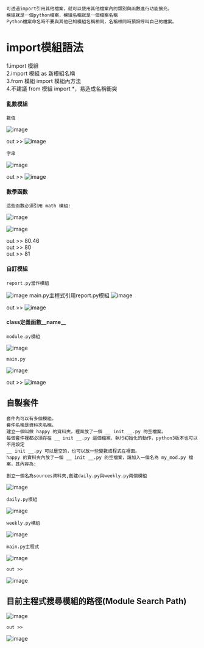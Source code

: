     可透過import引用其他檔案，就可以使用其他檔案內的類別與函數進行功能擴充。 
    模組就是一個python檔案，模組名稱就是一個檔案名稱 
    Python檔案命名時不要與其他已知模組名稱相同，名稱相同時預設呼叫自己的檔案。  
    
# import模組語法

  1.import 模組   
  2.import 模組 as 新模組名稱  
  3.from 模組 import 模組內方法  
  4.不建議 from 模組 import *，易造成名稱衝突  
  
  
#### 亂數模組
    數值
![image](https://user-images.githubusercontent.com/112489587/200015134-1d69a1f6-fcd9-4bb7-83a7-dc90c4f44c1d.png)

out >> ![image](https://user-images.githubusercontent.com/112489587/200015201-5def7eb8-40d9-43cc-b301-4323f78325cb.png)

    字串
![image](https://user-images.githubusercontent.com/112489587/200017223-b79d1660-6bb5-49b1-9a9b-60afcbcdf06f.png)

out >> ![image](https://user-images.githubusercontent.com/112489587/200017313-7b90948c-ca6a-45bb-a90b-836d8ad9178f.png)


#### 數學函數
    這些函數必須引用 math 模組:
![image](https://user-images.githubusercontent.com/112489587/200017704-2200aa11-1b01-4f8f-84e6-01d97d495d66.png)

![image](https://user-images.githubusercontent.com/112489587/200020285-d22ad189-7516-44ec-a8d4-1ec899c1e6c0.png)

out >> 80.46    
out >> 80   
out >> 81   


#### 自訂模組
    report.py當作模組
![image](https://user-images.githubusercontent.com/112489587/200099399-be68bdf6-d395-400d-ae33-4d0756860f21.png)
    main.py主程式引用report.py模組
![image](https://user-images.githubusercontent.com/112489587/200099432-d716e4b3-119a-4dd1-bfc7-c885e53bb6a6.png)

out >> ![image](https://user-images.githubusercontent.com/112489587/200099445-7924dccb-5630-4124-b636-34d189f97637.png)


#### class定義函數__name__
    module.py模組
![image](https://user-images.githubusercontent.com/112489587/200099724-980cf661-070b-452c-aae8-cd08d1ee6e99.png)

    main.py
![image](https://user-images.githubusercontent.com/112489587/200099730-a993602b-7ab5-4289-9d00-0faf6cf87bd9.png)

out >> ![image](https://user-images.githubusercontent.com/112489587/200099736-96d42897-7422-4408-ba46-977e8e6c44d1.png)


## 自製套件
    套件內可以有多個模組。 
    套件名稱是資料夾名稱。 
    建立一個叫做 happy 的資料夾，裡面放了一個 __ init __.py 的空檔案。    
    每個套件裡都必須存在 __ init __.py 這個檔案，執行初始化的動作，python3版本也可以不用設定
    __ init __.py 可以是空的，也可以放一些變數或程式在裡面。 
    happy 的資料夾內放了一個 __ init __.py 的空檔案，請加入一個名為 my_mod.py 檔案，其內容為:   
    
    創立一個名為sources資料夾,創建daily.py與weekly.py兩個模組
![image](https://user-images.githubusercontent.com/112489587/200100700-363a6f07-3716-464b-b829-d53a0490320f.png)

    daily.py模組
![image](https://user-images.githubusercontent.com/112489587/200100914-21ca78d4-e335-461a-b3de-1cc79a5673c9.png)

    weekly.py模組
![image](https://user-images.githubusercontent.com/112489587/200101015-492c677a-2eda-4474-9160-a5cb45021888.png)

    main.py主程式
![image](https://user-images.githubusercontent.com/112489587/200101103-75164f84-9653-4bf4-8c28-81e67901b62f.png)

    out >>  
![image](https://user-images.githubusercontent.com/112489587/200101114-4a1dbd44-649e-4144-9777-9c9842cd5c81.png)

## 目前主程式搜尋模組的路徑(Module Search Path)
![image](https://user-images.githubusercontent.com/112489587/200101233-56958478-f746-4f7c-b443-f1b125153f96.png)

    out >> 
![image](https://user-images.githubusercontent.com/112489587/200101246-14f6037d-681f-419c-b2c5-258fcd52336d.png)

